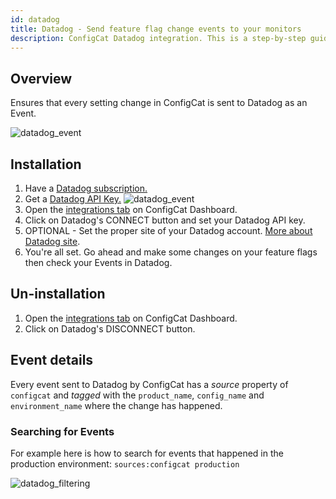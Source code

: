 ```yaml
---
id: datadog
title: Datadog - Send feature flag change events to your monitors
description: ConfigCat Datadog integration. This is a step-by-step guide on how to connect the ConfigCat feature flag service events to Datadog.
---
```


## Overview

Ensures that every setting change in ConfigCat is sent to Datadog as an Event.

<img src="/docs/assets/datadog_event.png" className="zoomable" alt="datadog_event" />

## Installation

1. Have a <a href="https://www.datadoghq.com/" target="_blank">Datadog subscription.</a>
2. Get a <a href="https://docs.datadoghq.com/account_management/api-app-keys/#api-keys" target="_blank">Datadog API Key.</a>
   <img src="/docs/assets/datadog_apikey.png" className="zoomable" alt="datadog_event" />
3. Open the <a href="https://app.configcat.com/product/integrations" target="_blank">integrations tab</a> on ConfigCat Dashboard.
4. Click on Datadog's CONNECT button and set your Datadog API key.
5. OPTIONAL - Set the proper site of your Datadog account. [More about Datadog site](https://docs.datadoghq.com/getting_started/site/).
6. You're all set. Go ahead and make some changes on your feature flags then check your Events in Datadog.

## Un-installation

1. Open the <a href="https://app.configcat.com/product/integrations" target="_blank">integrations tab</a> on ConfigCat Dashboard.
2. Click on Datadog's DISCONNECT button.

## Event details

Every event sent to Datadog by ConfigCat has a _source_ property of `configcat` and _tagged_ with the `product_name`, `config_name` and
`environment_name` where the change has happened.

### Searching for Events

For example here is how to search for events that happened in the production environment: `sources:configcat production`

<img src="/docs/assets/datadog_filtering.png" className="zoomable" alt="datadog_filtering" />
